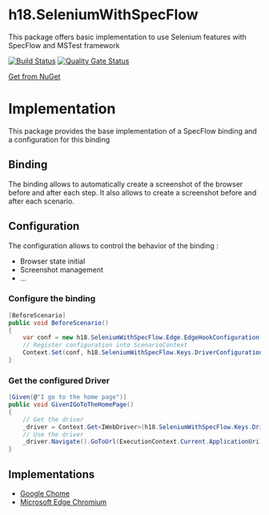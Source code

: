 # h18.SeleniumWithSpecFlow

This package offers basic implementation to use Selenium features with SpecFlow and MSTest framework

[![Build Status](https://dev.azure.com/hangar18github/hangar_18/_apis/build/status/hangar18rip.h18.SeleniumWithSpecFlow?repoName=hangar18rip%2Fh18.SeleniumWithSpecFlow&branchName=master)](https://dev.azure.com/hangar18github/hangar_18/_build/latest?definitionId=13&repoName=hangar18rip%2Fh18.SeleniumWithSpecFlow&branchName=master) [![Quality Gate Status](https://sonarcloud.io/api/project_badges/measure?project=hangar18rip.h18.SeleniumWithSpecFlow&metric=alert_status)](https://sonarcloud.io/dashboard?id=hangar18rip.h18.SeleniumWithSpecFlow)

[Get from NuGet](https://www.nuget.org/packages/h18.SeleniumWithSpecFlow/)

# Implementation

This package provides the base implementation of a SpecFlow binding and a configuration for this binding

## Binding

The binding allows to automatically create a screenshot of the browser before and after each step. It also allows to create a screenshot before and after each scenario.

## Configuration

The configuration allows to control the behavior of the binding :
- Browser state initial
- Screenshot management
- ...

### Configure the binding

```csharp
[BeforeScenario]
public void BeforeScenario()
{
    var conf = new h18.SeleniumWithSpecFlow.Edge.EdgeHookConfiguration();
    // Register configuration into ScenarioContext
    Context.Set(conf, h18.SeleniumWithSpecFlow.Keys.DriverConfigurationRegistrationKey);
}
```

### Get the configured Driver

```csharp
[Given(@"I go to the home page")]
public void GivenIGoToTheHomePage()
{
    // Get the driver
    _driver = Context.Get<IWebDriver>(h18.SeleniumWithSpecFlow.Keys.DriverRegistrationKey);
    // Use the driver
    _driver.Navigate().GoToUrl(ExecutionContext.Current.ApplicationUri);
}
```

## Implementations

- [Google Chome](https://github.com/hangar18rip/h18.SeleniumWithSpecFlow.Chrome)
- [Microsoft Edge Chromium](https://github.com/hangar18rip/h18.SeleniumWithSpecFlow.Edge)